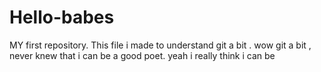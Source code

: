 # Hello-babes
MY first repository.
This file i made to understand git a bit . wow git a bit , never knew that i can be a good poet.
yeah i really think i can be
